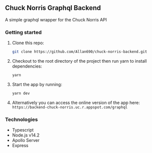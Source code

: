 ## Chuck Norris Graphql Backend

A simple graphql wrapper for the Chuck Norris API

### Getting started

1. Clone this repo:

    ```bash
    git clone https://github.com/Allan690/chuck-norris-backend.git
    ```
2. Checkout to the root directory of the project then run yarn to install dependencies:

    ```bash
    yarn
    ```
3. Start the app by running:
    ```bash
    yarn dev
    ```
4. Alternatively you can access the online version of the app here:  `https://backend-chuck-norris.uc.r.appspot.com/graphql`
### Technologies

- Typescript
- Node.js v14.2
- Apollo Server
- Express

